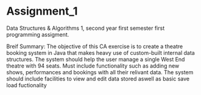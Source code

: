 # Assignment_1
Data Structures & Algorithms 1, second year first semester first programming assigment.

Breif Summary:
The objective of this CA exercise is to create a theatre booking system in Java that makes heavy use
of custom-built internal data structures. The system should help the user manage a single West End
theatre with 94 seats. Must include functionality such as adding new shows, performances and bookings with all their relivant data.
The system should include facilities to view and edit data stored aswell as basic save load fuctionality
